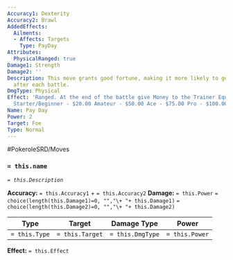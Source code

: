 ```yaml
---
Accuracy1: Dexterity
Accuracy2: Brawl
AddedEffects:
  Ailments:
  - Affects: Targets
    Type: PayDay
Attributes:
  PhysicalRanged: true
Damage1: Strength
Damage2: ''
Description: This move grants good fortune, making it more likely to get more money
  after each battle.
DmgType: Physical
Effect: 'Ranged. At the end of the battle give Money to the Trainer Equal to its Rank:
  Starter/Beginner - $20.00 Amateur - $50.00 Ace - $75.00 Pro - $100.00'
Name: Pay Day
Power: 2
Target: Foe
Type: Normal
---
```


#PokeroleSRD/Moves

### `= this.name` 
*`= this.Description`*

**Accuracy:** `= this.Accuracy1` + `= this.Accuracy2`
**Damage:** `= this.Power` `= choice(length(this.Damage1)=0, "","\+ "+ this.Damage1)` `= choice(length(this.Damage2)=0, "","\+ "+ this.Damage2)`

| Type          | Target          | Damage Type          | Power          |
| ------------- | --------------- | ---------------- | -------------- |
| `= this.Type` | `= this.Target` | `= this.DmgType` | `= this.Power` | 

**Effect:** `= this.Effect`